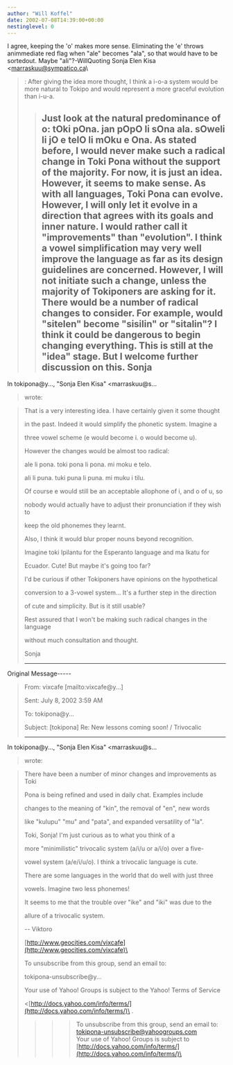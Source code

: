```yaml
---
author: "Will Koffel"
date: 2002-07-08T14:39:00+00:00
nestinglevel: 0
---
```

I agree, keeping the 'o' makes more sense. Eliminating the 'e' throws animmediate red flag when "ale" becomes "ala", so that would have to be sortedout. Maybe "ali"?-WillQuoting Sonja Elen Kisa <[marraskuu@sympatico.ca](mailto://marraskuu@sympatico.ca)\
>:
> After giving the idea more thought, I think a i-o-a system would be
> more natural to Tokipo and would represent a more graceful evolution
> than i-u-a.
>> Just look at the natural predominance of o: tOki pOna. jan pOpO li
> sOna ala. sOweli li jO e telO li mOku e Ona.
>> As stated before, I would never make such a radical change in Toki
> Pona without the support of the majority. For now, it is just an
> idea. However, it seems to make sense.
>> As with all languages, Toki Pona can evolve. However, I will only let
> it evolve in a direction that agrees with its goals and inner nature.
> I would rather call it "improvements" than "evolution". I think a
> vowel simplification may very well improve the language as far as its
> design guidelines are concerned. However, I will not initiate such a
> change, unless the majority of Tokiponers are asking for it.
>> There would be a number of radical changes to consider. For example,
> would "sitelen" become "sisilin" or "sitalin"? I think it could be
> dangerous to begin changing everything.
>> This is still at the "idea" stage. But I welcome further discussion
> on this.
>> Sonja
>> ---
 In tokipona@y..., "Sonja Elen Kisa" <marraskuu@s...
> wrote:

> 
> That is a very interesting idea. I have certainly given it some
> thought
> 
> in the past. Indeed it would simplify the phonetic system. Imagine a
> 
> three vowel scheme (e would become i. o would become u).
> 
>> 
> However the changes would be almost too radical:
> 
>> 
> ale li pona. toki pona li pona. mi moku e telo.
> 
> ali li puna. tuki puna li puna. mi muku i tilu.
> 
>> 
> Of course e would still be an acceptable allophone of i, and o of
> u, so
> 
> nobody would actually have to adjust their pronunciation if they
> wish to
> 
> keep the old phonemes they learnt.
> 
>> 
> Also, I think it would blur proper nouns beyond recognition.
> 
> Imagine toki Ipilantu for the Esperanto language and ma Ikatu for
> 
> Ecuador. Cute! But maybe it's going too far?
> 
>> 
> I'd be curious if other Tokiponers have opinions on the hypothetical
> 
> conversion to a 3-vowel system... It's a further step in the
> direction
> 
> of cute and simplicity. But is it still usable?
> 
>> 
> Rest assured that I won't be making such radical changes in the
> language
> 
> without much consultation and thought.
> 
>> 
> Sonja
> 
>> 
> -----
Original Message-----

> 
> From: vixcafe \[mailto:vixcafe@y...\]
> 
> Sent: July 8, 2002 3:59 AM
> 
> To: tokipona@y...
> 
> Subject: \[tokipona\] Re: New lessons coming soon! / Trivocalic
> 
>> 
>> 
> ---
 In tokipona@y..., "Sonja Elen Kisa" <marraskuu@s...
> wrote:

> 
>> 
> 
> There have been a number of minor changes and improvements as
> Toki
> 
> 
> Pona is being refined and used in daily chat. Examples include
> 
> 
> changes to the meaning of "kin", the removal of "en", new words
> 
> 
> like "kulupu" "mu" and "pata", and expanded versatility of "la".
> 
> 
>> 
>> 
> Toki, Sonja! I'm just curious as to what you think of a
> 
> more "minimilistic" trivocalic system (a/i/u or a/i/o) over a five-
> 
> vowel system (a/e/i/u/o). I think a trivocalic language is cute.
> 
> There are some languages in the world that do well with just three
> 
> vowels. Imagine two less phonemes!
> 
>> 
> It seems to me that the trouble over "ike" and "iki" was due to the
> 
> allure of a trivocalic system.
> 
>> 
> --
Viktoro
> 
>> 
> [http://www.geocities.com/vixcafe](http://www.geocities.com/vixcafe)\
> 
>> 
>> 
> To unsubscribe from this group, send an email to:
> 
> tokipona-unsubscribe@y...
> 
>> 
>> 
>> 
> Your use of Yahoo! Groups is subject to the Yahoo! Terms of Service
> 
> <[http://docs.yahoo.com/info/terms/](http://docs.yahoo.com/info/terms/)\
> .
>>>> To unsubscribe from this group, send an email to:
> [tokipona-unsubscribe@yahoogroups.com](mailto://tokipona-unsubscribe@yahoogroups.com)\
>>>> Your use of Yahoo! Groups is subject to [http://docs.yahoo.com/info/terms/](http://docs.yahoo.com/info/terms/)\
>>>